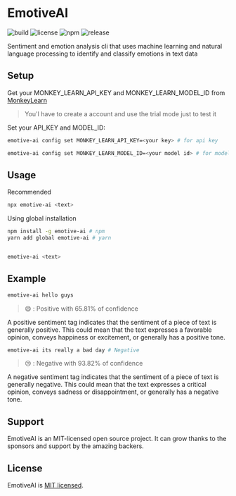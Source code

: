 # EmotiveAI

![build](https://github.com/iamando/emotive-ai/workflows/build/badge.svg)
![license](https://img.shields.io/github/license/iamando/emotive-ai?color=success)
![npm](https://img.shields.io/npm/v/emotive-ai)
![release](https://img.shields.io/github/release-date/iamando/emotive-ai)

Sentiment and emotion analysis cli that uses machine learning and natural language processing to identify and classify emotions in text data

## Setup

Get your MONKEY_LEARN_API_KEY and MONKEY_LEARN_MODEL_ID from [MonkeyLearn](https://monkeylearn.com/signup/)

> You'l have to create a account and use the trial mode just to test it

Set your API_KEY and MODEL_ID:

```bash
emotive-ai config set MONKEY_LEARN_API_KEY=<your key> # for api key

emotive-ai config set MONKEY_LEARN_MODEL_ID=<your model id> # for model
```

## Usage

Recommended

```bash
npx emotive-ai <text>
```

Using global installation

```bash
npm install -g emotive-ai # npm
yarn add global emotive-ai # yarn


emotive-ai <text>
```

## Example

```bash
emotive-ai hello guys
```

> 😄 : Positive with 65.81% of confidence

A positive sentiment tag indicates that the sentiment of a piece of text is generally positive.
This could mean that the text expresses a favorable opinion, conveys happiness or excitement, or generally has a positive tone.

```bash
emotive-ai its really a bad day # Negative
```

> 😢 : Negative with 93.82% of confidence

A negative sentiment tag indicates that the sentiment of a piece of text is generally negative.
This could mean that the text expresses a critical opinion, conveys sadness or disappointment, or generally has a negative tone.

## Support

EmotiveAI is an MIT-licensed open source project. It can grow thanks to the sponsors and support by the amazing backers.

## License

EmotiveAI is [MIT licensed](LICENSE).
